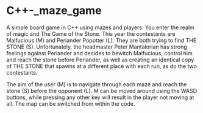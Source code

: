 # C++-_maze_game
A simple board game in C++ using mazes and players.
You enter the realm of magic and The Game of the Stone. 
This year the contestants are Malfucious (M) and Periander Popotter (L). 
They are both trying to find THE STONE (S). Unfortunately, the headmaster 
Peter Mantalorian has strong feelings against Periander and decides to bewitch Malfucious, 
control him and reach the stone before Periander, as well as creating an identical copy of 
THE STONE that spawns at a different place with each run, as do the two contestants.

The aim of the user (M) is to navigate through each maze and reach the stone (S) before the opponent (L). 
M can be moved around using the WASD buttons, while pressing any other key will result in the player not moving at all. 
The map can be switched from within the code.
